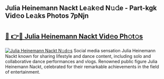 ## Julia Heinemann Nackt Le𝚊k𝚎d N𝚞𝚍e - Part-kgk Vid𝚎o Le𝚊ks Photos 7pNjn

# <h2><a href="http://fb3s7x.evod.top/?m=Julia+Heinemann+Nackt">🔗 👉🔴 Julia Heinemann Nackt Vid𝚎o Ph𝚘t𝚘s</a></h2>

[![Julia Heinemann Nackt N𝚞d𝚎s](https://i.imgur.com/8V9OHl7.gif)](http://fb3s7x.evod.top/?m=Julia+Heinemann+Nackt)
Social media sensation Julia Heinemann Nackt known for sharing lifestyle and dance content, including solo and collaborative dance performances and vlogs. Renowned public figure Julia Heinemann Nackt, celebrated for their remarkable achievements in the field of entertainment. 
